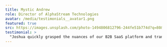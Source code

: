 ```yaml
---
title: Mystic Andrew
role: Director of AlphaStream Technologies
avatar: /media/testimonials__avatar1.png
featured: true
src: https://images.unsplash.com/photo-1494806812796-244fe51b774d?q=80&w=3534&auto=format&fit=crop&ixlib=rb-4.0.3&ixid=M3wxMjA3fDB8MHxwaG90by1wYWdlfHx8fGVufDB8fHx8fA%3D%3D
testimonial: >
  "Joshua quickly grasped the nuances of our B2B SaaS platform and transformed complex workflows into a clean, intuitive interface. What impressed us most was how he worked alongside our developers—speaking their language, anticipating edge cases, and pushing for design consistency without sacrificing functionality. He’s a rare hybrid of creative and practical."
---
```


